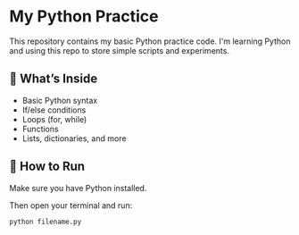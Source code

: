 # My Python Practice

This repository contains my basic Python practice code. I'm learning Python and using this repo to store simple scripts and experiments.

## 🐍 What’s Inside

- Basic Python syntax
- If/else conditions
- Loops (for, while)
- Functions
- Lists, dictionaries, and more

## 🚀 How to Run

Make sure you have Python installed.

Then open your terminal and run:

```bash
python filename.py
